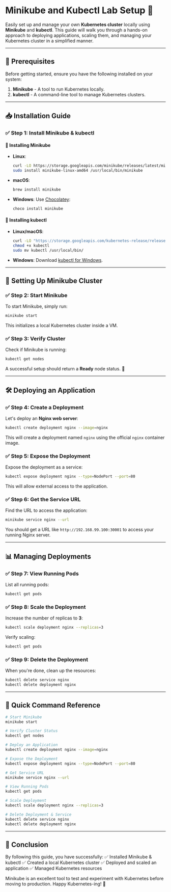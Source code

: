 # Minikube and Kubectl Lab Setup 🚀

Easily set up and manage your own **Kubernetes cluster** locally using **Minikube** and **kubectl**. This guide will walk you through a hands-on approach to deploying applications, scaling them, and managing your Kubernetes cluster in a simplified manner. 

---
## 🎯 Prerequisites
Before getting started, ensure you have the following installed on your system:

1. **Minikube** - A tool to run Kubernetes locally.
2. **kubectl** - A command-line tool to manage Kubernetes clusters.

---
## 📥 Installation Guide

### ✅ Step 1: Install Minikube & kubectl

#### 🔹 Installing Minikube
- **Linux**:
  ```bash
  curl -LO https://storage.googleapis.com/minikube/releases/latest/minikube-linux-amd64
  sudo install minikube-linux-amd64 /usr/local/bin/minikube
  ```
- **macOS**:
  ```bash
  brew install minikube
  ```
- **Windows**:
  Use [Chocolatey](https://chocolatey.org/):
  ```powershell
  choco install minikube
  ```

#### 🔹 Installing kubectl
- **Linux/macOS**:
  ```bash
  curl -LO "https://storage.googleapis.com/kubernetes-release/release/$(curl -s https://storage.googleapis.com/kubernetes-release/release/stable.txt)/bin/darwin/amd64/kubectl"
  chmod +x kubectl
  sudo mv kubectl /usr/local/bin/
  ```
- **Windows**:
  Download [kubectl for Windows](https://kubernetes.io/docs/tasks/tools/install-kubectl-windows/).

---
## 🚀 Setting Up Minikube Cluster

### ✅ Step 2: Start Minikube
To start Minikube, simply run:
```bash
minikube start
```
This initializes a local Kubernetes cluster inside a VM.

### ✅ Step 3: Verify Cluster
Check if Minikube is running:
```bash
kubectl get nodes
```
A successful setup should return a **Ready** node status. 🎉

---
## 🛠 Deploying an Application

### ✅ Step 4: Create a Deployment
Let's deploy an **Nginx web server**:
```bash
kubectl create deployment nginx --image=nginx
```
This will create a deployment named `nginx` using the official `nginx` container image.

### ✅ Step 5: Expose the Deployment
Expose the deployment as a service:
```bash
kubectl expose deployment nginx --type=NodePort --port=80
```
This will allow external access to the application.

### ✅ Step 6: Get the Service URL
Find the URL to access the application:
```bash
minikube service nginx --url
```
You should get a URL like `http://192.168.99.100:30001` to access your running Nginx server.

---
## 📊 Managing Deployments

### ✅ Step 7: View Running Pods
List all running pods:
```bash
kubectl get pods
```

### ✅ Step 8: Scale the Deployment
Increase the number of replicas to **3**:
```bash
kubectl scale deployment nginx --replicas=3
```
Verify scaling:
```bash
kubectl get pods
```

### ✅ Step 9: Delete the Deployment
When you're done, clean up the resources:
```bash
kubectl delete service nginx
kubectl delete deployment nginx
```

---
## 📝 Quick Command Reference

```bash
# Start Minikube
minikube start

# Verify Cluster Status
kubectl get nodes

# Deploy an Application
kubectl create deployment nginx --image=nginx

# Expose the Deployment
kubectl expose deployment nginx --type=NodePort --port=80

# Get Service URL
minikube service nginx --url

# View Running Pods
kubectl get pods

# Scale Deployment
kubectl scale deployment nginx --replicas=3

# Delete Deployment & Service
kubectl delete service nginx
kubectl delete deployment nginx
```

---
## 🎯 Conclusion

By following this guide, you have successfully:
✅ Installed Minikube & kubectl
✅ Created a local Kubernetes cluster
✅ Deployed and scaled an application
✅ Managed Kubernetes resources

Minikube is an excellent tool to test and experiment with Kubernetes before moving to production. Happy Kubernetes-ing! 🚀
